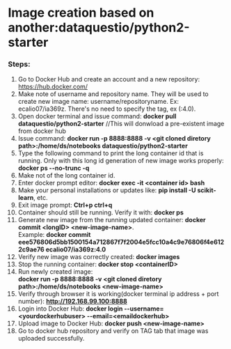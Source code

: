 
# Image creation based on another:dataquestio/python2-starter

### Steps:

1. Go to Docker Hub and create an account and a new repository: https://hub.docker.com/
2. Make note of username and repository name. They will be used to create new image name: username/repositoryname. 
Ex: ecalio07/ia369z. There's no need to specify the tag, ex (:4.0).
3. Open docker terminal and issue command: **docker pull dataquestio/python2-starter** //This will donwload a pre-existent image from docker hub
4. Issue command: **docker run -p 8888:8888 -v \<git cloned diretory path\>:/home/ds/notebooks dataquestio/python2-starter**
5. Type the following command to print the long container id that is running. Only with this long id generation of 
new image works properly: **docker ps --no-trunc -q**
6. Make not of the long container id.
7. Enter docker prompt editor: **docker exec -it \<container id\> bash**
8. Make your personal installations or updates like: **pip install -U scikit-learn**, etc.
9. Exit image prompt: **Ctrl+p ctrl+q**
10. Container should still be running. Verify it with: **docker ps**
11. Generate new image from the running updated container: **docker commit \<longID\> \<new-image-name\>**.<br>
Example: **docker commit eee576806d5bb1500154a712867f7f2004e5fcc10a4c9e76806f4e6122c9ae76 ecalio07/ia369z:4.0**
12. Verify new image was correctly created: **docker images**
13. Stop the running container: **docker stop \<containerID\>**
14. Run newly created image:<br>
**docker run -p 8888:8888 -v \<git cloned diretory path\>:/home/ds/notebooks \<new-image-name\>**
15. Verify through browser it is working(docker terminal ip address + port number): **http://192.168.99.100:8888**
16. Login into Docker Hub: **docker login --username=\<yourdockerhubuser\> --email=\<emaildockerhub\>**
17. Upload image to Docker Hub: **docker push \<new-image-name\>**
18. Go to docker hub repository and verify on TAG tab that image was uploaded successfully.
